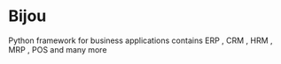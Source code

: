 # Bijou
Python framework for business applications contains ERP , CRM , HRM , MRP , POS and many more
